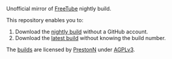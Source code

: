 Unofficial mirror of [FreeTube](https://github.com/FreeTubeApp/FreeTube) nightly build.

This repository enables you to:

1. Download the [nightly build](https://github.com/FreeTubeApp/FreeTube/actions/workflows/build.yml) without a GitHub account.
2. Download the [latest build](https://github.com/curbengh/freetube-nightly/releases/latest/download/freetube.pacman.tar.xz) without knowing the build number.

The [builds](https://github.com/curbengh/freetube-nightly/releases) are licensed by [PrestonN](https://github.com/FreeTubeApp) under [AGPLv3](https://github.com/curbengh/freetube-nightly).
